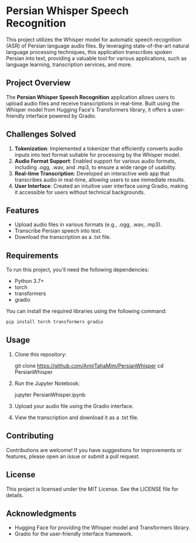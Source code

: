 # Persian Whisper Speech Recognition

This project utilizes the Whisper model for automatic speech recognition (ASR) of Persian language audio files. By leveraging state-of-the-art natural language processing techniques, this application transcribes spoken Persian into text, providing a valuable tool for various applications, such as language learning, transcription services, and more.

## Project Overview

The **Persian Whisper Speech Recognition** application allows users to upload audio files and receive transcriptions in real-time. Built using the Whisper model from Hugging Face's Transformers library, it offers a user-friendly interface powered by Gradio.

## Challenges Solved

1. **Tokenization**: Implemented a tokenizer that efficiently converts audio inputs into text format suitable for processing by the Whisper model.
2. **Audio Format Support**: Enabled support for various audio formats, including .ogg, .wav, and .mp3, to ensure a wide range of usability.
3. **Real-time Transcription**: Developed an interactive web app that transcribes audio in real-time, allowing users to see immediate results.
4. **User Interface**: Created an intuitive user interface using Gradio, making it accessible for users without technical backgrounds.

## Features

- Upload audio files in various formats (e.g., .ogg, .wav, .mp3).
- Transcribe Persian speech into text.
- Download the transcription as a .txt file.

## Requirements

To run this project, you'll need the following dependencies:

- Python 3.7+
- torch
- transformers
- gradio

You can install the required libraries using the following command:
```bash
pip install torch transformers gradio
```
## Usage

1. Clone this repository:

   git clone https://github.com/AmirTahaMim/PersianWhisper
   cd PersianWhisper

2. Run the Jupyter Notebook:

   jupyter PersianWhisper.ipynb

3. Upload your audio file using the Gradio interface.
4. View the transcription and download it as a .txt file.

## Contributing

Contributions are welcome! If you have suggestions for improvements or features, please open an issue or submit a pull request.

## License

This project is licensed under the MIT License. See the LICENSE file for details.

## Acknowledgments

- Hugging Face for providing the Whisper model and Transformers library.
- Gradio for the user-friendly interface framework.

